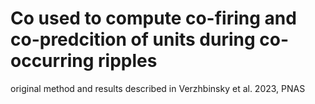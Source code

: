 
# Co used to compute co-firing and co-predcition of units during co-occurring ripples
original method and results described in Verzhbinsky et al. 2023, PNAS
